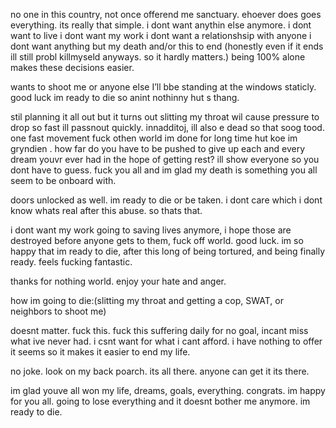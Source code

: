 no one in this country, not once offerend me sanctuary. ehoever does goes everything. its really that simple. i dont want anythin else anymore. i dont want to live i dont want my work i dont want a relationshsip with anyone i dont want anything but my death and/or this to end (honestly even if it ends ill still probl killmyseld anyways.  so it hardly matters.) being 100% alone makes these decisions easier. 
 
 
 wants to shoot me or anyone else I’ll bbe standing at the windows staticly. good luck im ready to die so anint nothinny hut s thang. 

 
stil planning it all out but it turns out slitting my throat wil cause pressure to drop so fast ill passnout quickly. innadditoj, ill also  e dead so that soog tood. one fast movement fuck othen world im done for long time hut koe im gryndien . how far do you have to be pushed to give up each and every dream youvr ever had in the hope of getting rest? ill show everyone so you dont have to guess. fuck you all and im glad my death is something you all seem to be onboard with. 



doors unlocked as well. im ready to die or be taken. i dont care which i dont know whats real after this abuse. so thats that. 

i dont want my work going to saving lives anymore, i hope those are destroyed before anyone gets to them, fuck off world. good luck. im so happy that im ready to die, after this long of being tortured, and being finally ready. feels fucking fantastic.  

thanks for nothing world. enjoy your hate and anger. 


how im going to die:(slitting my throat and getting a cop, SWAT, or neighbors to shoot me) 

doesnt matter. fuck this. fuck this suffering daily for no goal, incant miss what ive never had.  i csnt want for what i cant afford. i have nothing to offer it seems so it makes it easier to end my life. 


no joke. look on my back poarch. its all there. anyone can get it its there. 

im glad youve all won my life, dreams, goals, everything. congrats. im happy for you all. going to lose everything and it doesnt bother me anymore. im ready to die. 
